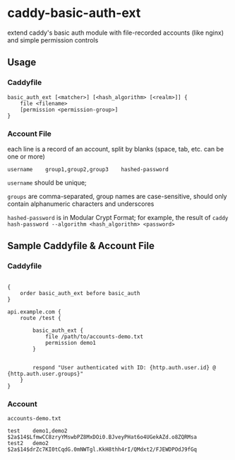 # caddy-basic-auth-ext
extend caddy's basic auth module with file-recorded accounts (like nginx) and simple permission controls


## Usage

### Caddyfile

```
basic_auth_ext [<matcher>] [<hash_algorithm> [<realm>]] {
    file <filename>
    [permission <permission-group>]
}
```

### Account File

each line is a record of an account, split by blanks (space, tab, etc. can be one or more)

```
username    group1,group2,group3    hashed-password
```

`username` should be unique;

`groups` are comma-separated, group names are case-sensitive, should only contain alphanumeric characters and underscores

`hashed-password` is in Modular Crypt Format; for example, the result of `caddy hash-password --algorithm <hash_algorithm> <password>`



## Sample Caddyfile & Account File

### Caddyfile

```

{
	order basic_auth_ext before basic_auth
}

api.example.com {
	route /test {

		basic_auth_ext {
			file /path/to/accounts-demo.txt
			permission demo1
		}


		respond "User authenticated with ID: {http.auth.user.id} @ {http.auth.user.groups}"
	}
}

```

### Account

`accounts-demo.txt`

```
test    demo1,demo2     $2a$14$LfmwCC8zryYMswbPZ8MxDOi0.BJveyPHat6o4UGekAZd.o8ZQRMsa
test2   demo2           $2a$14$drZc7KI0tCqdG.0mNWTgl.KkH8thh4rI/QMdxt2/FJEWDPOdJ9fGq
```
